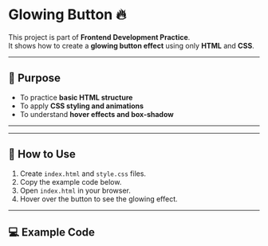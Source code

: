 # Glowing Button 🔥

This project is part of **Frontend Development Practice**.  
It shows how to create a **glowing button effect** using only **HTML** and **CSS**.

---

## 🎯 Purpose
- To practice **basic HTML structure**  
- To apply **CSS styling and animations**  
- To understand **hover effects and box-shadow**  

---

---

## 🚀 How to Use
1. Create `index.html` and `style.css` files.  
2. Copy the example code below.  
3. Open `index.html` in your browser.  
4. Hover over the button to see the glowing effect.  

---

## 💻 Example Code


